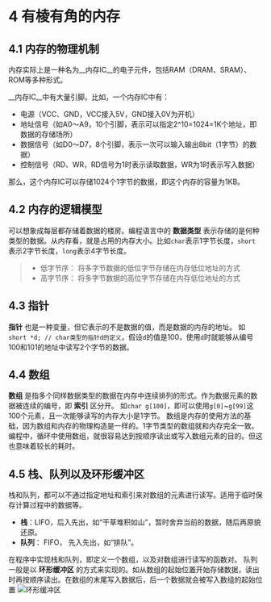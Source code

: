 # 4 有棱有角的内存

## 4.1 内存的物理机制

内存实际上是一种名为__内存IC__的电子元件，包括RAM（DRAM、SRAM）、ROM等多种形式。

__内存IC__中有大量引脚。比如，一个内存IC中有：
- 电源（VCC、GND，VCC接入5V，GND接入0V为开机）
- 地址信号（如A0～A9，10个引脚，表示可以指定2^10=1024=1K个地址，即数据的存储场所）
- 数据信号（如D0～D7，8个引脚，表示一次可以输入输出8bit（1字节）的数据）
- 控制信号（RD、WR，RD信号为1时表示读取数据，WR为1时表示写入数据）

那么，这个内存IC可以存储1024个1字节的数据，即这个内存的容量为1KB。

## 4.2 内存的逻辑模型
可以想象成每层都存储着数据的楼房。编程语言中的 __数据类型__ 表示存储的是何种类型的数据。从内存看，就是占用的内存大小。比如`char`表示1字节长度，`short`表示2字节长度，`long`表示4字节长度。

 >  - 低字节序： 将多字节数据的低位字节存储在内存低位地址的方式
 >  - 高字节序： 将多字节数据的高位字节存储在内存低位地址的方式

## 4.3 指针
__指针__ 也是一种变量，但它表示的不是数据的值，而是数据的内存的地址。
如`short *d; // char类型的指针d的定义`，假设`d`的值是100，使用`d`时就能够从编号100和101的地址中读写2个字节的数据。

## 4.4 数组
__数组__ 是指多个同样数据类型的数据在内存中连续排列的形式。作为数据元素的数据被连续的编号，即 __索引__ 区分开。
如`char g[100]`，即可以使用`g[0]`~`g[99]`这100个元素，且一次能够读写的内存大小是1字节。
数组是内存的使用方法的基础，因为数组和内存的物理构造是一样的。1字节类型的数组就和内存完全一致。编程中，循环中使用数组，就很容易达到按顺序读出或写入数组元素的目的。但这也意味着较长的耗时。

## 4.5 栈、队列以及环形缓冲区
栈和队列，都可以不通过指定地址和索引来对数组的元素进行读写。适用于临时保存计算过程中的数据等。
 - __栈__：LIFO，后入先出，如“干草堆积如山”，暂时舍弃当前的数据，随后再原貌还原。
 - __队列__： FIFO， 先入先出，如“排队”。

在程序中实现栈和队列，即定义一个数组，以及对数组进行读写的函数对。
队列一般是以 __环形缓冲区__ 的方式来实现的。如从数组的起始位置开始存储数据，读出时再按顺序读出。在数组的末尾写入数据后，后一个数据就会被写入数组的起始位置
![环形缓冲区](https://tse2-mm.cn.bing.net/th/id/OIP-C.XRx1TCPxCQ4yKIttmAnxIAAAAA?pid=ImgDet&rs=1)